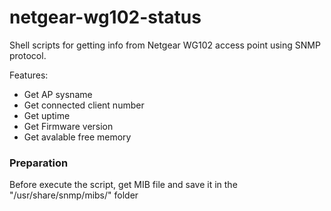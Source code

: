 netgear-wg102-status
====================

Shell scripts for getting info from Netgear WG102 access point using SNMP protocol.

Features:

* Get AP sysname
* Get connected client number
* Get uptime
* Get Firmware version
* Get avalable free memory


### Preparation

Before execute the script, get MIB file and save it in the "/usr/share/snmp/mibs/" folder
